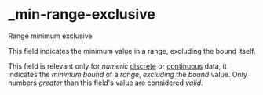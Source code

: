 # _min-range-exclusive

Range minimum exclusive

This field indicates the minimum value in a range, excluding the bound itself.

This field is relevant only for *numeric* [discrete](_type_integer) or [continuous](_type_number) data, it indicates the *minimum bound* of a *range*, *excluding* the *bound* value. Only numbers *greater* than this field's value are considered *valid*.